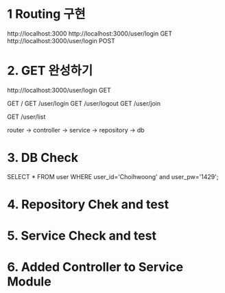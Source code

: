 # 1 Routing 구현

http://localhost:3000
http://localhost:3000/user/login GET
http://localhost:3000/user/login POST



# 2. GET 완성하기

http://localhost:3000/user/login GET 

GET /
GET /user/login
GET /user/logout
GET /user/join

GET /user/list

router -> controller -> service -> repository -> db

# 3. DB Check

SELECT * FROM user WHERE user_id='Choihwoong' and user_pw='1429';
# 4. Repository Chek and test



# 5. Service Check and test
# 6. Added Controller to Service Module

